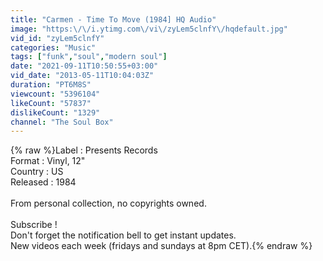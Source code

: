 ```yaml
---
title: "Carmen - Time To Move (1984] HQ Audio"
image: "https:\/\/i.ytimg.com\/vi\/zyLem5clnfY\/hqdefault.jpg"
vid_id: "zyLem5clnfY"
categories: "Music"
tags: ["funk","soul","modern soul"]
date: "2021-09-11T10:50:55+03:00"
vid_date: "2013-05-11T10:04:03Z"
duration: "PT6M8S"
viewcount: "5396104"
likeCount: "57837"
dislikeCount: "1329"
channel: "The Soul Box"
---
```

{% raw %}Label : Presents Records<br />Format : Vinyl, 12&quot;<br />Country : US<br />Released : 1984<br /><br />From personal collection, no copyrights owned.<br /><br />Subscribe ! <br />Don't forget the notification bell to get instant updates.<br />New videos each week (fridays and sundays at 8pm CET).{% endraw %}
